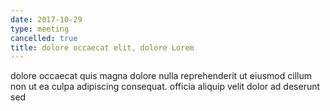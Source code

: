 ```yaml
---
date: 2017-10-29
type: meeting
cancelled: true
title: dolore occaecat elit, dolore Lorem
---
```

dolore occaecat quis magna dolore nulla reprehenderit ut eiusmod cillum non ut ea culpa adipiscing consequat. officia aliquip velit dolor ad deserunt sed